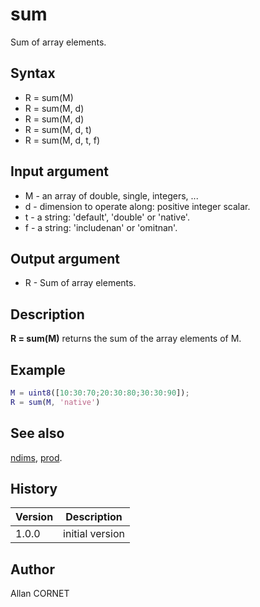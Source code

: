 

# sum

Sum of array elements.

## Syntax

- R = sum(M)
- R = sum(M, d)
- R = sum(M, d)
- R = sum(M, d, t)
- R = sum(M, d, t, f)

## Input argument

 - M - an array of double, single, integers, ...
 - d - dimension to operate along: positive integer scalar.
 - t - a string: 'default', 'double' or 'native'.
 - f - a string: 'includenan' or 'omitnan'.

## Output argument

 - R - Sum of array elements.

## Description


  <p><b>R = sum(M)</b> returns the sum of the array elements of M.</p>


## Example

```matlab
M = uint8([10:30:70;20:30:80;30:30:90]);
R = sum(M, 'native')
```

## See also

[ndims](ndims.md), [prod](prod.md).
## History

|Version|Description|
|------|------|
|1.0.0|initial version|


## Author

Allan CORNET



